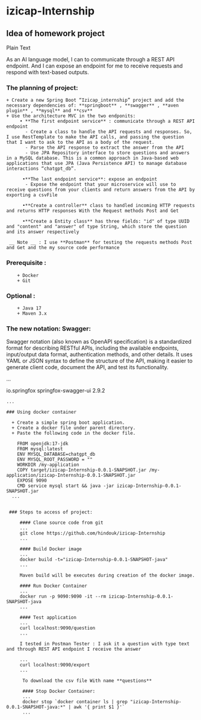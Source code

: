 # izicap-Internship

## Idea of homework project 

Plain Text

  As an AI language model, I can to communicate through a REST API endpoint. And I can expose an endpoint for me to receive requests and respond with text-based outputs.
 
 ### The planning of project:
 
    + Create a new Spring Boot “Izicap_internship” project and add the necessary dependencies of: **springboot** , **swagger** , **aven plugin** , **mysql** and **csv**
    + Use the architecture MVC in the two endponits:
         • **The first endpoint service** : communicate through a REST API endpoint
           - Create a class to handle the API requests and responses. So, I use RestTemplate to make the API calls, and passing the question that I want to ask to the API as a body of the request.
           - Parse the API response to extract the answer from the API  
           - Use JPA Repository interface to store questions and answers in a MySQL database. This is a common approach in Java-based web applications that use JPA (Java Persistence API) to manage database interactions “chatgpt_db”.
           
          •**The last endpoint service**: expose an endpoint
           - Expose the endpoint that your microservice will use to receive questions from your clients and return answers from the API by exporting a csvFile 
           
          •**Create a controller** class to handled incoming HTTP requests and returns HTTP responses With the Request methods Post and Get 
          
          •**Create a Entity class** has three fields: "id" of type UUID and "content" and "answer" of type String, which store the question and its answer respectively
    
     __ Note __ : I use **Postman** for testing the requests methods Post and Get and the my source code performance
     
  ### Prerequisite :
  
        + Docker
        + Git
        
  ### Optional :
  
        + Java 17
        + Maven 3.x
        
   ### The new notation: Swagger:
   
   Swagger notation (also known as OpenAPI specification) is a standardized format for describing RESTful APIs, including the available endpoints, input/output data format, authentication methods, and other details. It uses YAML or JSON syntax to define the structure of the API, making it easier to generate client code, document the API, and test its functionality.
   
   ...
   
   <dependency>
            <groupId>io.springfox</groupId>
            <artifactId>springfox-swagger-ui</artifactId>
            <version>2.9.2</version>
        </dependency>
        
    ...
    
    ### Using docker container
    
      + Create a simple spring boot application.
      + Create a docker file under parent directory.
      + Paste the following code in the docker file.
      
        FROM openjdk:17-jdk
        FROM mysql:latest
        ENV MYSQL_DATABASE=chatgpt_db
        ENV MYSQL_ROOT_PASSWORD = ""
        WORKDIR /my-application
        COPY target/izicap-Internship-0.0.1-SNAPSHOT.jar /my-application/izicap-Internship-0.0.1-SNAPSHOT.jar
        EXPOSE 9090
        CMD service mysql start && java -jar izicap-Internship-0.0.1-SNAPSHOT.jar
      ...
      
      
     ### Steps to access of project:
         
         #### Clone source code from git
         ...
         git clone https://github.com/hindouk/izicap-Internship
         ...
         
         #### Build Docker image
         ...
         docker build -t="izicap-Internship-0.0.1-SNAPSHOT-java"
         ...
         
         Maven build will be executes during creation of the docker image.

         #### Run Docker Container
         ...
         docker run -p 9090:9090 -it --rm izicap-Internship-0.0.1-SNAPSHOT-java
         ...
         
         #### Test application
         ...
         curl localhost:9090/question
         ...
         
         I tested in Postman Tester : I ask it a question with type text and through REST API endpoint I receive the answer
         
         ...
         curl localhost:9090/export
         ...
         
          To download the csv file With name **questions**
          
          #### Stop Docker Container:
          ...
          docker stop `docker container ls | grep "izicap-Internship-0.0.1-SNAPSHOT-java:*" | awk '{ print $1 }'`
          ...

          



         
        
        
    
    

 
           
         

